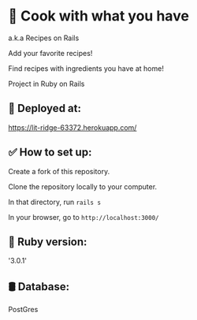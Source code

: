 # 🥙 Cook with what you have
a.k.a Recipes on Rails

Add your favorite recipes!

Find recipes with ingredients you have at home!

Project in Ruby on Rails

## 🚀 Deployed at:
https://lit-ridge-63372.herokuapp.com/

## ✅ How to set up:
Create a fork of this repository.

Clone the repository locally to your computer.

In that directory, run `rails s`

In your browser, go to `http://localhost:3000/`

## 🔴 Ruby version:
'3.0.1'

## 🛢 Database:
PostGres
